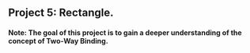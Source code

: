 ## Project 5: Rectangle.

#### Note: The goal of this project is to gain a deeper understanding of the concept of Two-Way Binding.
